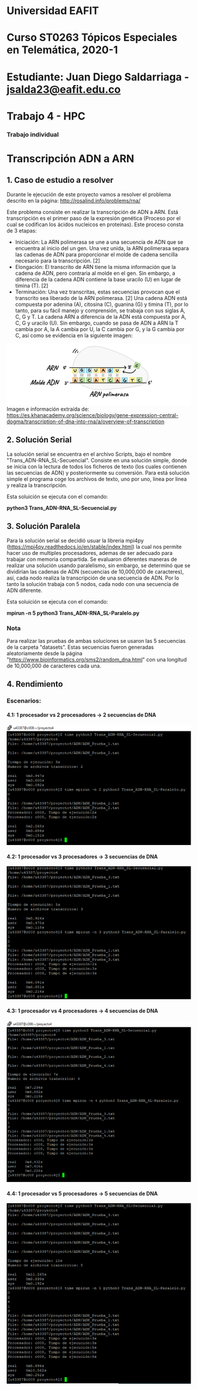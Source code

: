 # Universidad EAFIT
# Curso ST0263 Tópicos Especiales en Telemática, 2020-1
# Estudiante: Juan Diego Saldarriaga - jsalda23@eafit.edu.co
# Trabajo 4 - HPC
### Trabajo individual

# Transcripción ADN a ARN
## 1. Caso de estudio a resolver

Durante le ejecución de este proyecto vamos a resolver el problema descrito en la página: http://rosalind.info/problems/rna/

Este problema consiste en realizar la transcripción de ADN a ARN. Está transcripción es el primer paso de la expresión genética (Proceso por el cual se codifican los ácidos nucleicos en proteínas). Este proceso consta de 3 etapas:
* Iniciación: La ARN polimerasa se une a una secuencia de ADN que se encuentra al inicio del un gen. Una vez unida, la ARN polimerasa separa las cadenas de ADN para proporcionar el molde de cadena sencilla necesario para la transcripción. [2]
* Elongación: El transcrito de ARN tiene la misma información que la cadena de ADN, pero contraria al molde en el gen. Sin embargo, a diferencia de la cadena ADN contiene la base uracilo (U) en lugar de timina (T). [2]
* Terminación: Una vez transcritas, estas secuencias provocan que el transcrito sea liberado de la ARN polimerasa. [2]
Una cadena ADN está compuesta por adenina (A), citosina (C), guanina (G) y timina (T), por lo tanto, para su fácil manejo y comprensión, se trabaja con sus siglas A, C, G y T. La cadena ARN a diferencia de la ADN está compuesta por A, C, G y uracilo (U). Sin embargo, cuando se pasa de ADN a ARN la T cambia por A, la A cambia por U, la C cambia por G, y la G cambia por C, así como se evidencia en la siguiente imagen:

![](Imagenes/ARNpolimerasa.png)
<h20> Imagen e información extraída de: https://es.khanacademy.org/science/biology/gene-expression-central-dogma/transcription-of-dna-into-rna/a/overview-of-transcription </h20>

## 2. Solución Serial
La solución serial se encuentra en el archivo Scripts, bajo el nombre "Trans_ADN-RNA_SL-Secuencial". Consiste en una solución simple, donde se inicia con la lectura de todos los ficheros de texto (los cuales contienen las secuencias de ADN) y posteriormente su conversión. Para está solución simple el programa coge los archivos de texto, uno por uno, linea por linea y realiza la transcripción.

Esta soluición se ejecuta con el comando:

__python3 Trans_ADN-RNA_SL-Secuencial.py__

## 3. Solución Paralela
Para la solución serial se decidió usuar la libreria mpi4py (https://mpi4py.readthedocs.io/en/stable/index.html) la cual nos permite hacer uso de multiples procesadores, ademas de ser adecuado para trabajar con memoria compartida.
Se evaluaron diferentes maneras de realizar una solución usando paralelismo, sin embargo, se determinó que se dividirían las cadenas de ADN (secuencias de 10,000,000 de caracteres), así, cada nodo realiza la transcripción de una secuencia de ADN. Por lo tanto la solución trabaja con 5 nodos, cada nodo con una secuencia de ADN diferente.

Esta soluición se ejecuta con el comando:

__mpirun -n 5 python3 Trans_ADN-RNA_SL-Paralelo.py__

### Nota
Para realizar las pruebas de ambas soluciones se usaron las 5 secuencias de la carpeta "datasets". Estas secuencias fueron generadas aleatoriamente desde la página "https://www.bioinformatics.org/sms2/random_dna.html" con una longitud de 10,000,000 de caracteres cada una.

## 4. Rendimiento

### Escenarios:

#### 4.1: 1 procesador vs 2 procesadores -> 2 secuencias de DNA
![](Imagenes/2%20archivos%20-%201pVs2p.PNG)

#### 4.2: 1 procesador vs 3 procesadores -> 3 secuencias de DNA
![](Imagenes/3%20archivos%20-%201pVs3p.PNG)

#### 4.3: 1 procesador vs 4 procesadores -> 4 secuencias de DNA
![](Imagenes/4%20archivos%20-%201pVs4p.PNG)

#### 4.4: 1 procesador vs 5 procesadores -> 5 secuencias de DNA
![](Imagenes/5%20archivos%20-%201pVs5p.PNG)

